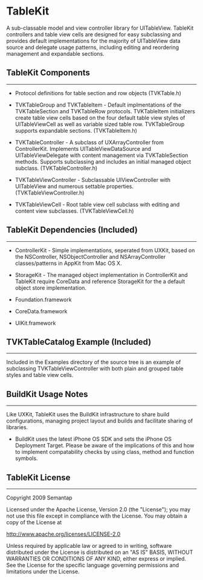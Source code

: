 # TableKit

A sub-classable model and view controller library for UITableView. TableKit controllers and table view cells are designed for easy subclassing and provides default implementations for the majority of UITableView data source and delegate usage patterns, including editing and reordering management and expandable sections.

## TableKit Components

---

* Protocol definitions for table section and row objects (TVKTable.h)

* TVKTableGroup and TVKTableItem - Default implmentations of the TVKTableSection and TVKTableRow protocols. TVKTableItem initializers create table view cells based on the four default table view styles of UITableViewCell as well as variable sized table row. TVKTableGroup supports expandable sections. (TVKTableItem.h)

* TVKTableController - A subclass of UXArrayController from ControllerKit. Implements UITableViewDataSource and UITableViewDelegate with content management via TVKTableSection methods. Supports subclassing and includes an initial managed object subclass. (TVKTableController.h)

* TVKTableViewController - Subclassable UIViewController with UITableView and numerous settable properties. (TVKTableViewController.h)

* TVKTableViewCell - Root table view cell subclass with editing and content view subclasses. (TVKTableViewCell.h)


## TableKit Dependencies (Included)

---

* ControllerKit - Simple implementations, seperated from UXKit, based on the NSController, NSObjectController and NSArrayController classes/patterns in AppKit from Mac OS X.

* StorageKit - The managed object implementation in ControllerKit and TableKit require CoreData and reference StorageKit for the a default object store implementation.

* Foundation.framework
* CoreData.framework
* UIKit.framework


## TVKTableCatalog Example (Included)

---

Included in the Examples directory of the source tree is an example of subclassing TVKTableViewController with both plain and grouped table styles and table view cells.


## BuildKit Usage Notes

---

Like UXKit, TableKit uses the BuildKit infrastructure to share build configurations, managing project layout and builds and facilitate sharing of libraries.

* BuildKit uses the latest iPhone OS SDK and sets the iPhone OS Deployment Target. Please be aware of the implications of this and how to implement compatability checks by using class, method and function symbols.

## TableKit License

---

Copyright 2009 Semantap
 
Licensed under the Apache License, Version 2.0 (the "License");
you may not use this file except in compliance with the License.
You may obtain a copy of the License at
 
   http://www.apache.org/licenses/LICENSE-2.0
 
Unless required by applicable law or agreed to in writing, software
distributed under the License is distributed on an "AS IS" BASIS,
WITHOUT WARRANTIES OR CONDITIONS OF ANY KIND, either express or implied.
See the License for the specific language governing permissions and
limitations under the License.
